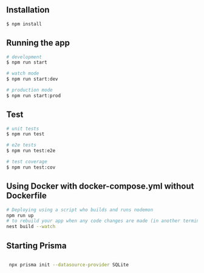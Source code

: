 ## Installation

```bash
$ npm install
```

## Running the app

```bash
# development
$ npm run start

# watch mode
$ npm run start:dev

# production mode
$ npm run start:prod
```

## Test

```bash
# unit tests
$ npm run test

# e2e tests
$ npm run test:e2e

# test coverage
$ npm run test:cov
```
## Using Docker with docker-compose.yml without Dockerfile

```bash
# Deploying using a script who builds and runs nodemon
npm run up
# to rebuild your app when any code changes are made (in another terminal or use "npm run build && docker-compose up -d" in script "up")
nest build --watch
```
## Starting Prisma

```bash

 npx prisma init --datasource-provider SQLite


 ```